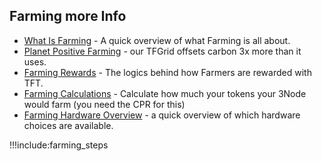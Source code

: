 ## Farming more Info

- [What Is Farming](farming_intro) - A quick overview of what Farming is all about.
- [Planet Positive Farming](planet_positive_farming) - our TFGrid offsets carbon 3x more than it uses.
- [Farming Rewards](farming_logic3) - The logics behind how Farmers are rewarded with TFT.
- [Farming Calculations](farming_calculator) - Calculate how much your tokens your 3Node would farm (you need the CPR for this)
- [Farming Hardware Overview](farming_hardware_overview) - a quick overview of which hardware choices are available.


!!!include:farming_steps